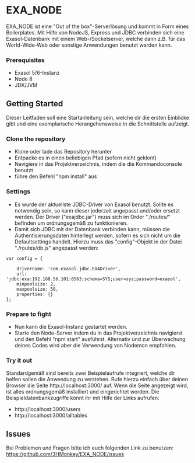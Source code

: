 # EXA_NODE

EXA_NODE ist eine "Out of the box"-Serverlösung und kommt in Form eines Boilerplates. Mit Hilfe von NodeJS, Express und JDBC verbinden sich eine Exasol-Datenbank mit einem Web-/Socketserver, welche dann z.B. für das World-Wide-Web oder sonstige Anwendungen benutzt werden kann.

### Prerequisites

* Exasol 5/6-Instanz
* Node 8
* JDK/JVM

## Getting Started

Dieser Leitfaden soll eine Startanleitung sein, welche dir die ersten Einblicke gibt und eine exemplarische Herangehensweise in die Schnittstelle aufzeigt.

### Clone the repository

* Klone oder lade das Repository herunter
* Entpacke es in einen beliebigen Pfad (sofern nicht geklont)
* Navigiere in das Projektverzeichnis, indem die die Kommandoconsole benutzt
* führe den Befehl "npm install" aus

### Settings

* Es wurde der aktuellste JDBC-Driver von Exasol benutzt. Sollte es notwendig sein, so kann dieser jederzeit angepasst und/oder ersetzt werden. Der Driver ("exajdbc.jar") muss sich im Order "./routes/" befinden um ordnungsgemäß zu funktionieren.
* Damit sich JDBC mit der Datenbank verbinden kann, müssen die Authentisierungsdaten hinterlegt werden, sofern es sich nicht um die Defaultsettings handelt. Hierzu muss das "config"-Objekt in der Datei "./routes/db.js" angepasst werden:

```
var config = {

    drivername: 'com.exasol.jdbc.EXADriver',
    url: 'jdbc:exa:192.168.56.101:8563;schema=SYS;user=sys;password=exasol',
    minpoolsize: 2,
    maxpoolsize: 50,
    properties: {}
};
```

### Prepare to fight

* Nun kann die Exasol-Instanz gestartet werden. 
* Starte den Node-Server indem du in das Projektverzeichnis navigierst und den Befehl "npm start" ausführst. Alternativ und zur Überwachung deines Codes wird aber die Verwendung von Nodemon empfohlen.

### Try it out

Standardgemäß sind bereits zwei Beispielaufrufe integriert, welche dir helfen sollen die Anwendung zu verstehen. Rufe hierzu einfach über deinen Browser die Seite http://localhost:3000/ auf. Wenn die Seite angezeigt wird, ist alles ordnungsgemäß installiert und eingerichtet worden.
Die Beispieldatenbankzugriffe könnt ihr mit Hilfe der Links aufrufen:
* http://localhost:3000/users
* http://localhost:3000/alltables


## Issues

Bei Problemen und Fragen bitte ich euch folgenden Link zu benutzen:
https://github.com/3HMonkey/EXA_NODE/issues



